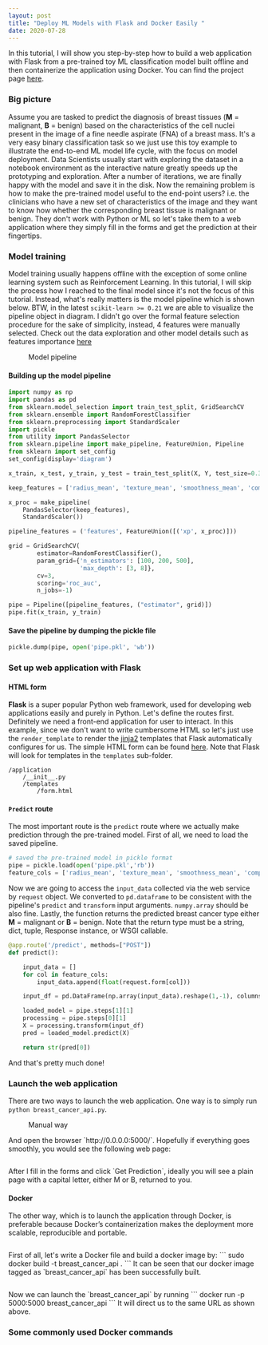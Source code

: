 ```yaml
---
layout: post
title: "Deploy ML Models with Flask and Docker Easily "
date: 2020-07-28
---
```


<span class="dropcap">I</span>n this tutorial, I will show you step-by-step how to build a web application with Flask from a pre-trained toy ML classification model built offline and then containerize the application using Docker. You can find the project page [here](https://github.com/HongleiXie/breast-cancer-API/).

### Big picture
Assume you are tasked to predict the diagnosis of breast tissues (**M** = malignant, **B** = benign) based on the characteristics of the cell nuclei present in the image of a fine needle aspirate (FNA) of a breast mass. It's a very easy binary classification task so we just use this toy example to illustrate the end-to-end ML model life cycle, with the focus on model deployment.
Data Scientists usually start with exploring the dataset in a notebook environment as the interactive nature greatly speeds up the prototyping and exploration. After a number of iterations, we are finally happy with the model and save it in the disk.
Now the remaining problem is how to make the pre-trained model useful to the end-point users? i.e. the clinicians who have a new set of characteristics of the image and they want to know how whether the corresponding breast tissue is malignant or benign. They don't work with Python or ML so let's take them to a web application where they simply fill in the forms and get the prediction at their fingertips.
### Model training
Model training usually happens offline with the exception of some online learning system such as Reinforcement Learning. In this tutorial, I will skip the process how I reached to the final model since it's not the focus of this tutorial. Instead, what's really matters is the model pipeline which is shown below. BTW, in the latest `scikit-learn >= 0.21` we are able to visualize the pipeline object in diagram. I didn't go over the formal feature selection procedure for the sake of simplicity, instead, 4 features were manually selected. 
Check out the data exploration and other model details such as features importance [here](https://github.com/HongleiXie/breast-cancer-API/blob/master/application/model_offline_training.ipynb)

<figure>
    <img src="{{ '/assets/img/20200728_pipe.png' | prepend: site.baseurl }}" alt="">
    <figcaption>Model pipeline</figcaption>
</figure>

#### Building up the model pipeline

```python
import numpy as np
import pandas as pd
from sklearn.model_selection import train_test_split, GridSearchCV
from sklearn.ensemble import RandomForestClassifier
from sklearn.preprocessing import StandardScaler
import pickle
from utility import PandasSelector
from sklearn.pipeline import make_pipeline, FeatureUnion, Pipeline
from sklearn import set_config
set_config(display='diagram')

x_train, x_test, y_train, y_test = train_test_split(X, Y, test_size=0.3)

keep_features = ['radius_mean', 'texture_mean', 'smoothness_mean', 'compactness_mean']

x_proc = make_pipeline(
    PandasSelector(keep_features),
    StandardScaler())

pipeline_features = ('features', FeatureUnion([('xp', x_proc)]))

grid = GridSearchCV(
        estimator=RandomForestClassifier(),
        param_grid={'n_estimators': [100, 200, 500],
                    'max_depth': [3, 8]},
        cv=3,
        scoring='roc_auc',
        n_jobs=-1)

pipe = Pipeline([pipeline_features, ("estimator", grid)])
pipe.fit(x_train, y_train)
```
#### Save the pipeline by dumping the pickle file

```python
pickle.dump(pipe, open('pipe.pkl', 'wb'))
```

### Set up web application with Flask
#### HTML form
**Flask** is a super popular Python web framework, used for developing web applications easily and purely in Python.
Let's define the routes first. Definitely we need a front-end application for user to interact. In this example, since we don't want to write cumbersome HTML so let's just use the `render_template` to render the [jinja2](https://jinja.palletsprojects.com/en/2.11.x/) templates that Flask automatically configures for us. The simple HTML form can be found [here](https://github.com/HongleiXie/breast-cancer-API/application/templates/form.html). Note that Flask will look for templates in the `templates` sub-folder.
```
/application
    /__init__.py
    /templates
        /form.html
```
#### `Predict` route
The most important route is the `predict` route where we actually make prediction through the pre-trained model.
First of all, we need to load the saved pipeline.
```python
# saved the pre-trained model in pickle format
pipe = pickle.load(open('pipe.pkl','rb'))
feature_cols = ['radius_mean', 'texture_mean', 'smoothness_mean', 'compactness_mean']
```
Now we are going to access the `input_data` collected via the web service by `request` object. We converted to `pd.dataframe`  to be consistent with the pipeline's `predict` and `transform` input arguments. `numpy.array` should be also fine. Lastly, the function returns the predicted breast cancer type either **M** = malignant or **B** = benign.
Note that the return type must be a string, dict, tuple, Response instance, or WSGI callable.

```python
@app.route('/predict', methods=["POST"])
def predict():

    input_data = []
    for col in feature_cols:
        input_data.append(float(request.form[col]))

    input_df = pd.DataFrame(np.array(input_data).reshape(1,-1), columns=feature_cols)

    loaded_model = pipe.steps[1][1]
    processing = pipe.steps[0][1]
    X = processing.transform(input_df)
    pred = loaded_model.predict(X)

    return str(pred[0])
```
And that's pretty much done!

### Launch the web application

There are two ways to launch the web application. One way is to simply run `python breast_cancer_api.py`.
<figure>
    <img src="{{ '/assets/img/20200728_manual.png' | prepend: site.baseurl }}" alt="">
    <figcaption>Manual way</figcaption>
</figure>
And open the browser `http://0.0.0.0:5000/`. Hopefully if everything goes smoothly, you would see the following web page:
<figure>
    <img src="{{ '/assets/img/20200728_web.png' | prepend: site.baseurl }}" alt="">
</figure>
After I fill in the forms and click `Get Prediction`, ideally you will see a plain page with a capital letter, either M or B, returned to you.

#### Docker
The other way, which is to launch the application through Docker, is preferable because Docker’s containerization makes the deployment more scalable, reproducible and portable.
<figure>
    <img src="{{ '/assets/img/20200728_docker_overview.png' | prepend: site.baseurl }}" alt="">
</figure>
First of all, let's write a Docker file and build a docker image by:
```
sudo docker build -t breast_cancer_api .
```
It can be seen that our docker image tagged as `breast_cancer_api` has been successfully built.

<figure>
    <img src="{{ '/assets/img/20200728_docker.png' | prepend: site.baseurl }}" alt="">
</figure>
Now we can launch the `breast_cancer_api` by running
```
docker run -p 5000:5000 breast_cancer_api
```
It will direct us to the same URL as shown above.

### Some commonly used Docker commands
<figure>
    <img src="{{ '/assets/img/20200728_docker_cmd.png' | prepend: site.baseurl }}" alt="">
</figure>
